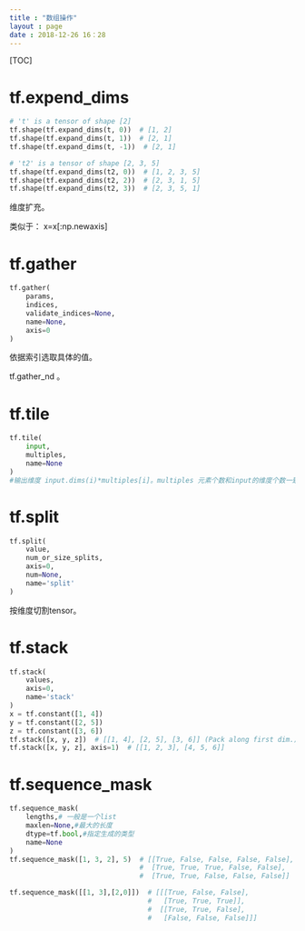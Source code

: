 ```yaml
---
title : "数组操作"
layout : page
date : 2018-12-26 16：28
---
```


[TOC]



# tf.expend_dims

```python
# 't' is a tensor of shape [2]
tf.shape(tf.expand_dims(t, 0))  # [1, 2]
tf.shape(tf.expand_dims(t, 1))  # [2, 1]
tf.shape(tf.expand_dims(t, -1))  # [2, 1]

# 't2' is a tensor of shape [2, 3, 5]
tf.shape(tf.expand_dims(t2, 0))  # [1, 2, 3, 5]
tf.shape(tf.expand_dims(t2, 2))  # [2, 3, 1, 5]
tf.shape(tf.expand_dims(t2, 3))  # [2, 3, 5, 1]
```

维度扩充。

 类似于： x=x[:np.newaxis]

# tf.gather

```python
tf.gather(
    params,
    indices,
    validate_indices=None,
    name=None,
    axis=0
)
```

依据索引选取具体的值。

tf.gather_nd 。



# tf.tile

```python
tf.tile(
    input,
    multiples,
    name=None
)
#输出维度 input.dims(i)*multiples[i]。multiples 元素个数和input的维度个数一致。
```

# tf.split

```python
tf.split(
    value,
    num_or_size_splits,
    axis=0,
    num=None,
    name='split'
)
```

按维度切割tensor。



# tf.stack

```python
tf.stack(
    values,
    axis=0,
    name='stack'
)
x = tf.constant([1, 4])
y = tf.constant([2, 5])
z = tf.constant([3, 6])
tf.stack([x, y, z])  # [[1, 4], [2, 5], [3, 6]] (Pack along first dim.)
tf.stack([x, y, z], axis=1)  # [[1, 2, 3], [4, 5, 6]]
```



# tf.sequence_mask

```python
tf.sequence_mask(
    lengths,# 一般是一个list
    maxlen=None,#最大的长度
    dtype=tf.bool,#指定生成的类型
    name=None
)
tf.sequence_mask([1, 3, 2], 5)  # [[True, False, False, False, False],
                                #  [True, True, True, False, False],
                                #  [True, True, False, False, False]]

tf.sequence_mask([[1, 3],[2,0]])  # [[[True, False, False],
                                  #   [True, True, True]],
                                  #  [[True, True, False],
                                  #   [False, False, False]]]
```

